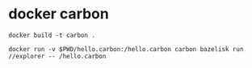 # docker carbon

`docker build -t carbon .`

`docker run -v $PWD/hello.carbon:/hello.carbon carbon bazelisk run //explorer -- /hello.carbon`